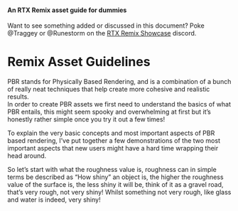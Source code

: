 #### An RTX Remix asset guide for dummies  
Want to see something added or discussed in this document? Poke @Traggey or @Runestorm on the [RTX Remix Showcase](https://discord.gg/rtxremix) discord.

# Remix Asset Guidelines

PBR stands for Physically Based Rendering, and is a combination of a bunch of really neat techniques that help create more cohesive and realistic results.  
In order to create PBR assets we first need to understand the basics of what PBR entails, this might seem spooky and overwhelming at first but it’s honestly rather simple once you try it out a few times!

To explain the very basic concepts and most important aspects of PBR based rendering, I’ve put together a few demonstrations of the two most important aspects that new users might have a hard time wrapping their head around.  
  
So let’s start with what the roughness value is, roughness can in simple terms be described as “How shiny” an object is, the higher the roughness value of the surface is, the less shiny it will be, think of it as a gravel road, that’s very rough, not very shiny! Whilst something not very rough, like glass and water is indeed, very shiny!  
